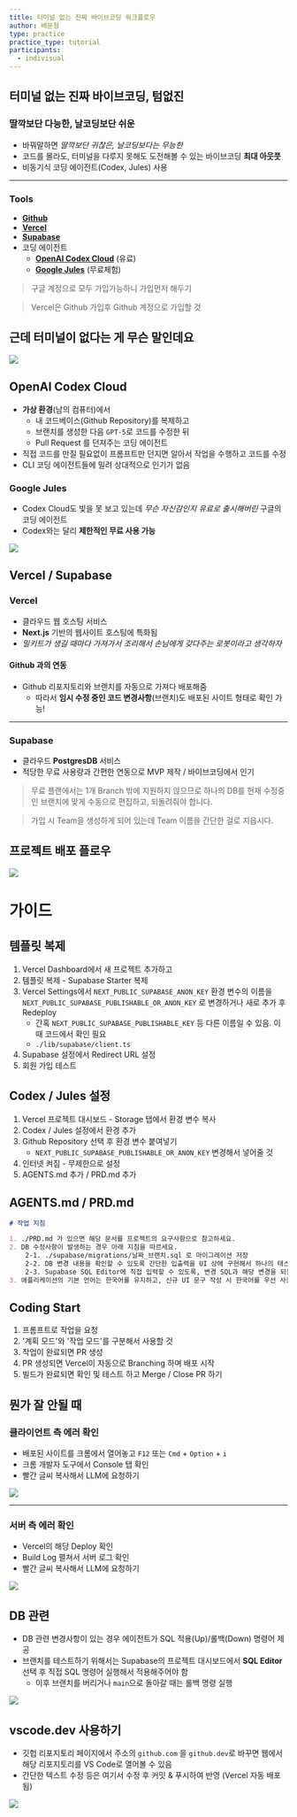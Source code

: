 ```yaml
---
title: 터미널 없는 진짜 바이브코딩 워크플로우
author: 배문형
type: practice
practice_type: tutorial
participants:
  - indivisual
---
```


## 터미널 없는 진짜 바이브코딩, 텀없진

### 딸깍보단 다능한, 날코딩보단 쉬운

- 바꿔말하면 *딸깍보단 귀찮은, 날코딩보다는 무능한*
- 코드를 몰라도, 터미널을 다루지 못해도 도전해볼 수 있는 바이브코딩 **최대 아웃풋**
- 비동기식 코딩 에이전트(Codex, Jules) 사용

***

### Tools

- **[Github](https://github.com)**
- **[Vercel](https://vercel.com)**
- **[Supabase](https://supabase.com)**
- 코딩 에이전트
	- **[OpenAI Codex Cloud](https://chatgpt.com/codex)** (유료)
	- **[Google Jules](https://jules.google)** (무료체험)

> 구글 계정으로 모두 가입가능하니 가입먼저 해두기

> Vercel은 Github 가입후 Github 계정으로 가입할 것

## 근데 터미널이 없다는 게 무슨 말인데요

![](../attachments/vibe-no_terminal.png)

## OpenAI Codex Cloud

- **가상 환경**(남의 컴퓨터)에서 
	- 내 코드베이스(Github Repository)를 복제하고 
	- 브랜치를 생성한 다음 `GPT-5`로 코드를 수정한 뒤
	- Pull Request 를 던져주는 코딩 에이전트
- 직접 코드를 만질 필요없이 프롬프트만 던지면 알아서 작업을 수행하고 코드를 수정
- CLI 코딩 에이전트들에 밀려 상대적으로 인기가 없음

### Google Jules

- Codex Cloud도 빛을 못 보고 있는데 *무슨 자신감인지 유료로 출시해버린* 구글의 코딩 에이전트
- Codex와는 달리 **제한적인 무료 사용 가능**

![](../attachments/vibe-codex.png)

## Vercel / Supabase

### Vercel

- 클라우드 웹 호스팅 서비스
- **Next.js** 기반의 웹사이트 호스팅에 특화됨
- *밀키트가 생길 때마다 가져가서 조리해서 손님에게 갖다주는 로봇이라고 생각하자*

#### Github 과의 연동

- Github 리포지토리와 브랜치를 자동으로 가져다 배포해줌
	- 따라서 **임시 수정 중인 코드 변경사항**(브랜치)도 배포된 사이트 형태로 확인 가능!

***

### Supabase

- 클라우드 **PostgresDB** 서비스
- 적당한 무료 사용량과 간편한 연동으로 MVP 제작 / 바이브코딩에서 인기

> 무료 플랜에서는 1개 Branch 밖에 지원하지 않으므로 하나의 DB를 현재 수정중인 브랜치에 맞게 수동으로 편집하고, 되돌려줘야 합니다.

> 가입 시 Team을 생성하게 되어 있는데 Team 이름을 간단한 걸로 지읍시다.

## 프로젝트 배포 플로우

![](../attachments/vibe-no_term_flow.png)

# 가이드

## 템플릿 복제

1. Vercel Dashboard에서 새 프로젝트 추가하고
2. 템플릿 복제 - Supabase Starter 복제
3. Vercel Settings에서 `NEXT_PUBLIC_SUPABASE_ANON_KEY` 환경 변수의 이름을 `NEXT_PUBLIC_SUPABASE_PUBLISHABLE_OR_ANON_KEY` 로 변경하거나 새로 추가 후 Redeploy
	- 간혹 `NEXT_PUBLIC_SUPABASE_PUBLISHABLE_KEY` 등 다른 이름일 수 있음. 이때 코드에서 확인 필요
	- `./lib/supabase/client.ts`
4. Supabase 설정에서 Redirect URL 설정
5. 회원 가입 테스트

## Codex / Jules 설정

1. Vercel 프로젝트 대시보드 - Storage 탭에서 환경 변수 복사
2. Codex / Jules 설정에서 환경 추가
3. Github Repository 선택 후 환경 변수 붙여넣기
	- `NEXT_PUBLIC_SUPABASE_PUBLISHABLE_OR_ANON_KEY` 변경해서 넣어줄 것
4. 인터넷 켜짐 - 무제한으로 설정
5. AGENTS.md 추가 / PRD.md 추가

## AGENTS.md / PRD.md

```markdown
# 작업 지침

1. ./PRD.md 가 있으면 해당 문서를 프로젝트의 요구사항으로 참고하세요.
2. DB 수정사항이 발생하는 경우 아래 지침을 따르세요.
	2-1. ./supabase/migrations/날짜_브랜치.sql 로 마이그레이션 저장
	2-2. DB 변경 내용을 확인할 수 있도록 간단한 입출력을 UI 상에 구현해서 하나의 태스크에 포함하세요.
	2-3. Supabase SQL Editor에 직접 입력할 수 있도록, 변경 SQL과 해당 변경을 되돌리는 SQL 명령을 함께 답변에 포함하세요
3. 애플리케이션의 기본 언어는 한국어를 유지하고, 신규 UI 문구 작성 시 한국어를 우선 사용하세요.
```

## Coding Start

1. 프롬프트로 작업을 요청
2. '계획 모드'와 '작업 모드'를 구분해서 사용할 것
3. 작업이 완료되면 PR 생성
4. PR 생성되면 Vercel이 자동으로 Branching 하며 배포 시작
5. 빌드가 완료되면 확인 및 테스트 하고 Merge / Close PR 하기

## 뭔가 잘 안될 때

### 클라이언트 측 에러 확인

- 배포된 사이트를 크롬에서 열어놓고 `F12` 또는 `Cmd` + `Option` + `i`
- 크롬 개발자 도구에서 Console 탭 확인
- 빨간 글씨 복사해서 LLM에 요청하기

![](attachments/no-term-client_error.png)

---

### 서버 측 에러 확인

- Vercel의 해당 Deploy 확인
- Build Log 펼쳐서 서버 로그 확인
- 빨간 글씨 복사해서 LLM에 요청하기

![](attachments/no-term-server_error.png)

## DB 관련

- DB 관련 변경사항이 있는 경우 에이전트가 SQL 적용(Up)/롤백(Down) 명령어 제공
- 브랜치를 테스트하기 위해서는 Supabase의 프로젝트 대시보드에서 **SQL Editor** 선택 후 직접 SQL 명령어 실행해서 적용해주어야 함
	- 이후 브랜치를 버리거나 `main`으로 돌아갈 때는 롤백 명령 실행

![](attachments/no-term-supabase.png)

## vscode.dev 사용하기

- 깃헙 리포지토리 페이지에서 주소의 `github.com` 을 `github.dev`로 바꾸면 웹에서 해당 리포지토리를 VS Code로 열어볼 수 있음
- 간단한 텍스트 수정 등은 여기서 수정 후 커밋 & 푸시하여 반영 (Vercel 자동 배포됨)

![](attachments/no-term-vscode.png)